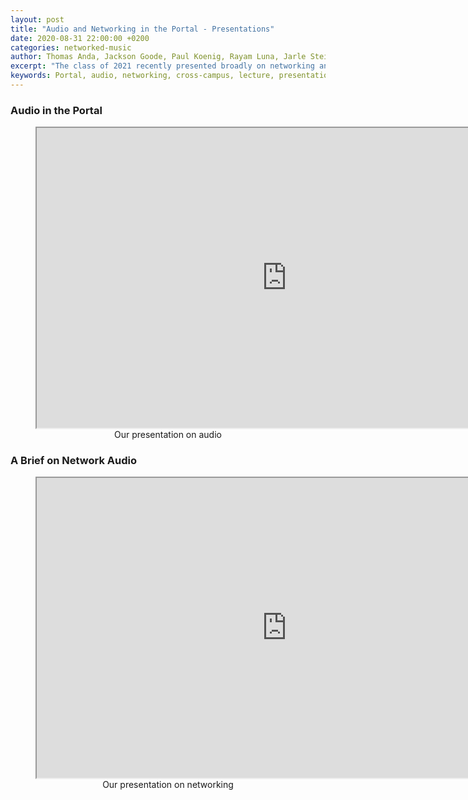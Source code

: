 ```yaml
---
layout: post
title: "Audio and Networking in the Portal - Presentations"
date: 2020-08-31 22:00:00 +0200
categories: networked-music
author: Thomas Anda, Jackson Goode, Paul Koenig, Rayam Luna, Jarle Steinhovden, Aleksander Tidemann, Gaute Wardenær, Ulrik Halmøy, Tom Ignatius, Thibault Jaccard, Simon Sandvik
excerpt: "The class of 2021 recently presented broadly on networking and audio within the context of the Portal. Presentations are included in this blog post as pdfs."
keywords: Portal, audio, networking, cross-campus, lecture, presentation
---
```


### Audio in the Portal

<figure align="middle">
    <iframe src="https://www.uio.no/english/studies/programmes/mct-master/blog/assets/document/2020_08_31_jacksong_audio_presentation.pdf" width="800px" height="480px" allowfullscreen></iframe>
    <figcaption>Our presentation on audio</figcaption>
</figure>

### A Brief on Network Audio

<figure align="middle">
    <iframe src="https://www.uio.no/english/studies/programmes/mct-master/blog/assets/document/2020_09_01_ulrikah_network_presentation.pdf" width="800px" height="480px" allowfullscreen></iframe>
    <figcaption>Our presentation on networking</figcaption>
</figure>
